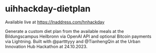 # uihhackday-dietplan
Available live at https://lnaddress.com/hnhackday

Generate a custom diet plan from the available meals at the Bildungscampus Heilbronn via OpenAI API and optional Bitcoin payments via Lightning.
Built with @partttyyy and @TianhengQin at the Urban Innovation Hub Hackathon at 24.10.2023.


